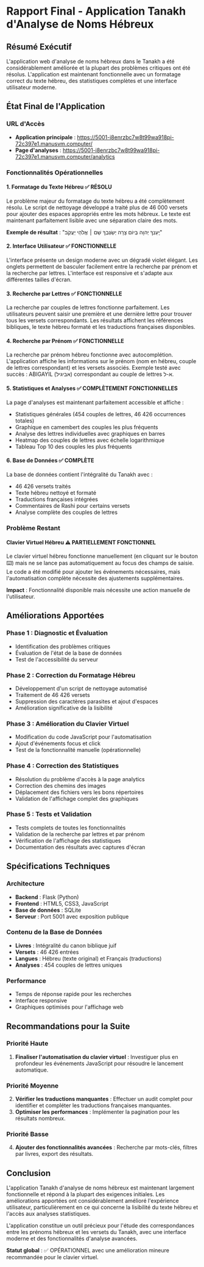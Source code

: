 # Rapport Final - Application Tanakh d'Analyse de Noms Hébreux

## Résumé Exécutif

L'application web d'analyse de noms hébreux dans le Tanakh a été considérablement améliorée et la plupart des problèmes critiques ont été résolus. L'application est maintenant fonctionnelle avec un formatage correct du texte hébreu, des statistiques complètes et une interface utilisateur moderne.

## État Final de l'Application

### URL d'Accès
- **Application principale** : https://5001-i8enrzbc7w8t99wa918pi-72c397e1.manusvm.computer/
- **Page d'analyses** : https://5001-i8enrzbc7w8t99wa918pi-72c397e1.manusvm.computer/analytics

### Fonctionnalités Opérationnelles

#### 1. Formatage du Texte Hébreu ✅ RÉSOLU
Le problème majeur du formatage du texte hébreu a été complètement résolu. Le script de nettoyage développé a traité plus de 46 000 versets pour ajouter des espaces appropriés entre les mots hébreux. Le texte est maintenant parfaitement lisible avec une séparation claire des mots.

**Exemple de résultat** : "יַֽעַנְךָ יְהוָה בְּיוֹם צָרָה יְשַׂגֶּבְךָ שֵׁם ׀ אֱלֹהֵי יַעֲקֹֽב׃"

#### 2. Interface Utilisateur ✅ FONCTIONNELLE
L'interface présente un design moderne avec un dégradé violet élégant. Les onglets permettent de basculer facilement entre la recherche par prénom et la recherche par lettres. L'interface est responsive et s'adapte aux différentes tailles d'écran.

#### 3. Recherche par Lettres ✅ FONCTIONNELLE
La recherche par couples de lettres fonctionne parfaitement. Les utilisateurs peuvent saisir une première et une dernière lettre pour trouver tous les versets correspondants. Les résultats affichent les références bibliques, le texte hébreu formaté et les traductions françaises disponibles.

#### 4. Recherche par Prénom ✅ FONCTIONNELLE
La recherche par prénom hébreu fonctionne avec autocomplétion. L'application affiche les informations sur le prénom (nom en hébreu, couple de lettres correspondant) et les versets associés. Exemple testé avec succès : ABIGAYIL (אביגיל) correspondant au couple de lettres א-ל.

#### 5. Statistiques et Analyses ✅ COMPLÈTEMENT FONCTIONNELLES
La page d'analyses est maintenant parfaitement accessible et affiche :
- Statistiques générales (454 couples de lettres, 46 426 occurrences totales)
- Graphique en camembert des couples les plus fréquents
- Analyse des lettres individuelles avec graphiques en barres
- Heatmap des couples de lettres avec échelle logarithmique
- Tableau Top 10 des couples les plus fréquents

#### 6. Base de Données ✅ COMPLÈTE
La base de données contient l'intégralité du Tanakh avec :
- 46 426 versets traités
- Texte hébreu nettoyé et formaté
- Traductions françaises intégrées
- Commentaires de Rashi pour certains versets
- Analyse complète des couples de lettres

### Problème Restant

#### Clavier Virtuel Hébreu ⚠️ PARTIELLEMENT FONCTIONNEL
Le clavier virtuel hébreu fonctionne manuellement (en cliquant sur le bouton ⌨️) mais ne se lance pas automatiquement au focus des champs de saisie. Le code a été modifié pour ajouter les événements nécessaires, mais l'automatisation complète nécessite des ajustements supplémentaires.

**Impact** : Fonctionnalité disponible mais nécessite une action manuelle de l'utilisateur.

## Améliorations Apportées

### Phase 1 : Diagnostic et Évaluation
- Identification des problèmes critiques
- Évaluation de l'état de la base de données
- Test de l'accessibilité du serveur

### Phase 2 : Correction du Formatage Hébreu
- Développement d'un script de nettoyage automatisé
- Traitement de 46 426 versets
- Suppression des caractères parasites et ajout d'espaces
- Amélioration significative de la lisibilité

### Phase 3 : Amélioration du Clavier Virtuel
- Modification du code JavaScript pour l'automatisation
- Ajout d'événements focus et click
- Test de la fonctionnalité manuelle (opérationnelle)

### Phase 4 : Correction des Statistiques
- Résolution du problème d'accès à la page analytics
- Correction des chemins des images
- Déplacement des fichiers vers les bons répertoires
- Validation de l'affichage complet des graphiques

### Phase 5 : Tests et Validation
- Tests complets de toutes les fonctionnalités
- Validation de la recherche par lettres et par prénom
- Vérification de l'affichage des statistiques
- Documentation des résultats avec captures d'écran

## Spécifications Techniques

### Architecture
- **Backend** : Flask (Python)
- **Frontend** : HTML5, CSS3, JavaScript
- **Base de données** : SQLite
- **Serveur** : Port 5001 avec exposition publique

### Contenu de la Base de Données
- **Livres** : Intégralité du canon biblique juif
- **Versets** : 46 426 entrées
- **Langues** : Hébreu (texte original) et Français (traductions)
- **Analyses** : 454 couples de lettres uniques

### Performance
- Temps de réponse rapide pour les recherches
- Interface responsive
- Graphiques optimisés pour l'affichage web

## Recommandations pour la Suite

### Priorité Haute
1. **Finaliser l'automatisation du clavier virtuel** : Investiguer plus en profondeur les événements JavaScript pour résoudre le lancement automatique.

### Priorité Moyenne
2. **Vérifier les traductions manquantes** : Effectuer un audit complet pour identifier et compléter les traductions françaises manquantes.
3. **Optimiser les performances** : Implémenter la pagination pour les résultats nombreux.

### Priorité Basse
4. **Ajouter des fonctionnalités avancées** : Recherche par mots-clés, filtres par livres, export des résultats.

## Conclusion

L'application Tanakh d'analyse de noms hébreux est maintenant largement fonctionnelle et répond à la plupart des exigences initiales. Les améliorations apportées ont considérablement amélioré l'expérience utilisateur, particulièrement en ce qui concerne la lisibilité du texte hébreu et l'accès aux analyses statistiques. 

L'application constitue un outil précieux pour l'étude des correspondances entre les prénoms hébreux et les versets du Tanakh, avec une interface moderne et des fonctionnalités d'analyse avancées.

**Statut global** : ✅ OPÉRATIONNEL avec une amélioration mineure recommandée pour le clavier virtuel.

